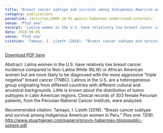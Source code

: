 ```yaml
---
title: "Breast cancer subtype and survival among Indigenous American women in Peru"
category: publications
permalink: /articles/2009-10-01-gnovis-habermas-understand-internet/
venue: "PloS one"
excerpt: 'Latina women in the U.S. have relatively low breast cancer incidence compared to Non-Latina White (NLW) or African American women but are more likely to be diagnosed with the more aggressive “triple negative” breast cancer (TNBC). Latinos in the U.S. are a heterogeneous group originating from different countries with different cultural and ancestral backgrounds. Little is known about the distribution of tumor subtypes in Latin American regions. Clinical records of 303 female Peruvian patients, from the Peruvian National Cancer Institute, were analyzed.'
date: 2018-09-05
venue: 'PloS one'
citation: 'Tamayo, I. Lizeth (2018). “Breast cancer subtype and survival among Indigenous American women in Peru.” Plos one. 13(9).  http://www.stuartgeiger.com/papers/gnovis-habermas-blogopublic-sphere.pdf'
---
```


<a href='http://www.stuartgeiger.com/papers/gnovis-habermas-blogopublic-sphere.pdf'>Download PDF here</a>

Abstract: Latina women in the U.S. have relatively low breast cancer incidence compared to Non-Latina White (NLW) or African American women but are more likely to be diagnosed with the more aggressive “triple negative” breast cancer (TNBC). Latinos in the U.S. are a heterogeneous group originating from different countries with different cultural and ancestral backgrounds. Little is known about the distribution of tumor subtypes in Latin American regions. Clinical records of 303 female Peruvian patients, from the Peruvian National Cancer Institute, were analyzed.

 Recommended citation: Tamayo, I. Lizeth (2018). “Breast cancer subtype and survival among Indigenous American women in Peru.” Plos one. 13(9).  http://www.stuartgeiger.com/papers/gnovis-habermas-blogopublic-sphere.pdf
